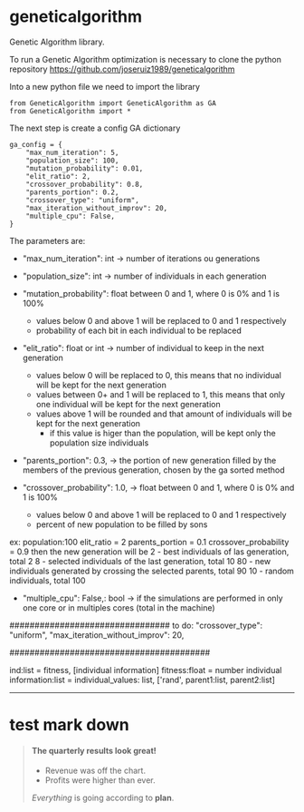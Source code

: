 # geneticalgorithm

Genetic Algorithm library.

To run a Genetic Algorithm optimization is necessary to clone the python repository https://github.com/joseruiz1989/geneticalgorithm

Into a new python file we need to import the library

```
from GeneticAlgorithm import GeneticAlgorithm as GA
from GeneticAlgorithm import *
```

The next step is create a config GA dictionary

```
ga_config = {
    "max_num_iteration": 5,
    "population_size": 100,
    "mutation_probability": 0.01,
    "elit_ratio": 2,
    "crossover_probability": 0.8,
    "parents_portion": 0.2,
    "crossover_type": "uniform",
    "max_iteration_without_improv": 20,
    "multiple_cpu": False,
}
```

The parameters are:

- "max_num_iteration": int -> number of iterations ou generations
- "population_size": int -> number of individuals in each generation
- "mutation_probability": float between 0 and 1, where 0 is 0% and 1 is 100%
  - values below 0 and above 1 will be replaced to 0 and 1 respectively
  - probability of each bit in each individual to be replaced 

- "elit_ratio": float or int -> number of individual to keep in the next generation
  - values below 0 will be replaced to 0, this means that no individual will be kept for the next generation
  - values between 0+ and 1 will be replaced to 1, this means that only one individual will be kept for the next generation
  - values above 1 will be rounded and that amount of individuals will be kept for the next generation
    - if this value is higer than the population, will be kept only the population size individuals
- "parents_portion": 0.3, -> the portion of new generation filled by the members of the previous generation, chosen by the ga sorted method
- "crossover_probability": 1.0, -> float between 0 and 1, where 0 is 0% and 1 is 100%
  - values below 0 and above 1 will be replaced to 0 and 1 respectively
  - percent of new population to be filled by sons 

ex: population:100
elit_ratio = 2
parents_portion = 0.1
crossover_probability = 0.9
then the new generation will be
2 - best individuals of las generation, total 2
8 - selected individuals of the last generation, total 10 
80 - new individuals generated by crossing the selected parents, total 90
10 - random individuals, total 100

- "multiple_cpu": False,: bool -> if the simulations are performed in only one core or in multiples cores (total in the machine)

################################ to do:
"crossover_type": "uniform",
"max_iteration_without_improv": 20,





########################################

ind:list = fitness, [individual information]
fitness:float = number
individual information:list = individual_values: list, ['rand', parent1:list, parent2:list]





















---------------------------------

# test mark down 
> #### The quarterly results look great!
>
> - Revenue was off the chart.
> - Profits were higher than ever.
>
>  *Everything* is going according to **plan**.
> 